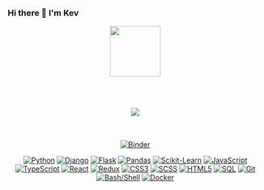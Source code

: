 ### Hi there 👋 I'm Kev

<div id="header" align="center">
  <img src="https://media.giphy.com/media/HwBlFQZFcAoUcPHZdX/giphy.gif" width="100"/>
</div>

<br></br>
<div id="header" align="center">
<img src="https://github-readme-stats.vercel.app/api/top-langs/?username=cave-o&theme=dark&hide_border=false&include_all_commits=true&count_private=true&layout=compact&langs_count=6">
</div>
<br></br>
<div id="buttons" align="center">
  
  [![Binder](https://mybinder.org/badge_logo.svg)](https://mybinder.org/v2/gh/cave-o/codespaces-jupyter.git/HEAD)
  
  
  [![Python](https://img.shields.io/badge/Python-3776AB?style=for-the-badge&logo=python&logoColor=white)](https://github.com/topics/python)
  [![Django](https://img.shields.io/badge/Django-092E20?style=for-the-badge&logo=django&logoColor=white)](https://github.com/topics/django)
  [![Flask](https://img.shields.io/badge/Flask-000000?style=for-the-badge&logo=flask&logoColor=white)](https://github.com/topics/flask)
  [![Pandas](https://img.shields.io/badge/pandas-150458?style=for-the-badge&logo=pandas&logoColor=white)](https://github.com/topics/pandas)
  [![Scikit-Learn](https://img.shields.io/badge/scikit--learn-F7931E?style=for-the-badge&logo=scikit-learn&logoColor=white)](https://github.com/topics/scikit-learn)
  [![JavaScript](https://img.shields.io/badge/JavaScript-F7DF1E?style=for-the-badge&logo=javascript&logoColor=black)](https://github.com/topics/javascript)
  [![TypeScript](https://img.shields.io/badge/TypeScript-3178C6?style=for-the-badge&logo=typescript&logoColor=white)](https://github.com/topics/typescript)
  [![React](https://img.shields.io/badge/React-61DAFB?style=for-the-badge&logo=react&logoColor=black)](https://github.com/topics/react)
  [![Redux](https://img.shields.io/badge/Redux-764ABC?style=for-the-badge&logo=redux&logoColor=white)](https://github.com/topics/redux)
  [![CSS3](https://img.shields.io/badge/CSS3-1572B6?style=for-the-badge&logo=css3&logoColor=white)](https://github.com/topics/css)
  [![SCSS](https://img.shields.io/badge/SCSS-CC6699?style=for-the-badge&logo=sass&logoColor=white)](https://github.com/topics/scss)
  [![HTML5](https://img.shields.io/badge/HTML5-E34F26?style=for-the-badge&logo=html5&logoColor=white)](https://github.com/topics/html)
  [![SQL](https://img.shields.io/badge/SQL-4479A1?style=for-the-badge&logo=postgresql&logoColor=white)](https://github.com/topics/sql)
  [![Git](https://img.shields.io/badge/Git-F05032?style=for-the-badge&logo=git&logoColor=white)](https://github.com/topics/git)
  [![Bash/Shell](https://img.shields.io/badge/Bash/Shell-4EAA25?style=for-the-badge&logo=gnu-bash&logoColor=white)](https://github.com/topics/bash)
  [![Docker](https://img.shields.io/badge/Docker-2496ED?style=for-the-badge&logo=docker&logoColor=white)](https://github.com/topics/docker)
  
</div>
